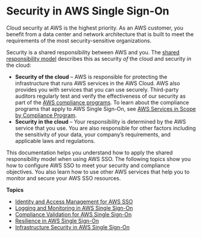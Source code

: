 # Security in AWS Single Sign\-On<a name="security"></a>

Cloud security at AWS is the highest priority\. As an AWS customer, you benefit from a data center and network architecture that is built to meet the requirements of the most security\-sensitive organizations\.

Security is a shared responsibility between AWS and you\. The [shared responsibility model](http://aws.amazon.com/compliance/shared-responsibility-model/) describes this as security *of* the cloud and security *in* the cloud:
+ **Security of the cloud** – AWS is responsible for protecting the infrastructure that runs AWS services in the AWS Cloud\. AWS also provides you with services that you can use securely\. Third\-party auditors regularly test and verify the effectiveness of our security as part of the [AWS compliance programs](http://aws.amazon.com/compliance/programs/)\. To learn about the compliance programs that apply to AWS Single Sign\-On, see [AWS Services in Scope by Compliance Program](http://aws.amazon.com/compliance/services-in-scope/)\.
+ **Security in the cloud** – Your responsibility is determined by the AWS service that you use\. You are also responsible for other factors including the sensitivity of your data, your company’s requirements, and applicable laws and regulations\. 

This documentation helps you understand how to apply the shared responsibility model when using AWS SSO\. The following topics show you how to configure AWS SSO to meet your security and compliance objectives\. You also learn how to use other AWS services that help you to monitor and secure your AWS SSO resources\. 

**Topics**
+ [Identity and Access Management for AWS SSO](iam-auth-access.md)
+ [Logging and Monitoring in AWS Single Sign\-On](incident-response.md)
+ [Compliance Validation for AWS Single Sign\-On](sso-compliance.md)
+ [Resilience in AWS Single Sign\-On](disaster-recovery-resiliency.md)
+ [Infrastructure Security in AWS Single Sign\-On](infrastructure-security.md)